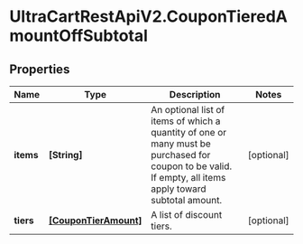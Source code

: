 # UltraCartRestApiV2.CouponTieredAmountOffSubtotal

## Properties

Name | Type | Description | Notes
------------ | ------------- | ------------- | -------------
**items** | **[String]** | An optional list of items of which a quantity of one or many must be purchased for coupon to be valid.  If empty, all items apply toward subtotal amount. | [optional] 
**tiers** | [**[CouponTierAmount]**](CouponTierAmount.md) | A list of discount tiers. | [optional] 


